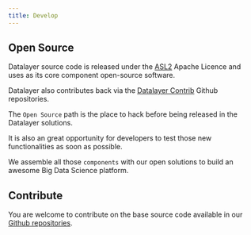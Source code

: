 ```yaml
---
title: Develop
---
```


## Open Source

Datalayer source code is released under the [ASL2](https://www.apache.org/licenses/LICENSE-2.0) Apache Licence and uses as its core component open-source software.

Datalayer also contributes back via the [Datalayer Contrib](https://github.com/datalayer-contrib) Github repositories.

The `Open Source` path is the place to hack before being released in the Datalayer solutions.

It is also an great opportunity for developers to test those new functionalities as soon as possible.

We assemble all those `components` with our open solutions to build an awesome Big Data Science platform.

## Contribute

You are welcome to contribute on the base source code available in our [Github repositories](https://github.com/datalayer).
